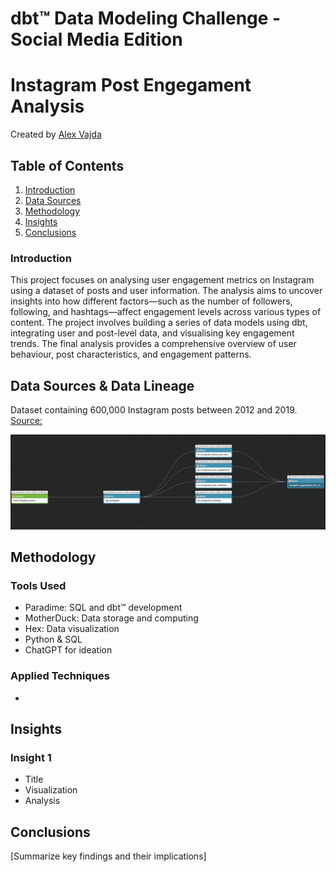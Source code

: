 # dbt™ Data Modeling Challenge - Social Media Edition
# Instagram Post Engegament Analysis
Created by [Alex Vajda](https://www.linkedin.com/in/alexandra-vajda)

## Table of Contents
1. [Introduction](#introduction)
2. [Data Sources](#data-sources)
3. [Methodology](#methodology)
4. [Insights](#insights)
5. [Conclusions](#conclusions)

### Introduction
This project focuses on analysing user engagement metrics on Instagram using a dataset of posts and user information. The analysis aims to uncover insights into how different factors—such as the number of followers, following, and hashtags—affect engagement levels across various types of content.
The project involves building a series of data models using dbt, integrating user and post-level data, and visualising key engagement trends. The final analysis provides a comprehensive overview of user behaviour, post characteristics, and engagement patterns.

## Data Sources & Data Lineage
Dataset containing 600,000 Instagram posts between 2012 and 2019. [Source:](https://huggingface.co/datasets/vargr/main_instagram?row=73)


![Lineage One](instagram_aggregated_user_lineage.png)

## Methodology 
### Tools Used
- Paradime: SQL and dbt™ development
- MotherDuck: Data storage and computing
- Hex: Data visualization
- Python & SQL
- ChatGPT for ideation

### Applied Techniques
- 

## Insights

### Insight 1
- Title
- Visualization
- Analysis

## Conclusions
[Summarize key findings and their implications]

